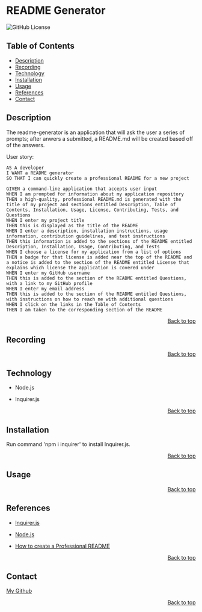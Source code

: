 <h1 id='title'> README Generator </h1>

![GitHub License](https://img.shields.io/badge/license-MIT-blue.svg)

<h2 id='contents'> Table of Contents</h2>

* [Description](#description)
* [Recording](#recording)
* [Technology](#technology)
* [Installation](#installation)
* [Usage](#usage)
* [References](#references)
* [Contact](#contact)

<h2 id='description'> Description</h2>

The readme-generator is an application that will ask the user a series of prompts; after anwers a submitted, a README.md will be created based off of the answers.

User story:

```
AS A developer
I WANT a README generator
SO THAT I can quickly create a professional README for a new project
```

```
GIVEN a command-line application that accepts user input
WHEN I am prompted for information about my application repository
THEN a high-quality, professional README.md is generated with the title of my project and sections entitled Description, Table of Contents, Installation, Usage, License, Contributing, Tests, and Questions
WHEN I enter my project title
THEN this is displayed as the title of the README
WHEN I enter a description, installation instructions, usage information, contribution guidelines, and test instructions
THEN this information is added to the sections of the README entitled Description, Installation, Usage, Contributing, and Tests
WHEN I choose a license for my application from a list of options
THEN a badge for that license is added near the top of the README and a notice is added to the section of the README entitled License that explains which license the application is covered under
WHEN I enter my GitHub username
THEN this is added to the section of the README entitled Questions, with a link to my GitHub profile
WHEN I enter my email address
THEN this is added to the section of the README entitled Questions, with instructions on how to reach me with additional questions
WHEN I click on the links in the Table of Contents
THEN I am taken to the corresponding section of the README
```

<p style='text-align: right;'><a href='#title'>Back to top</a></p>

<h2 id='recording'> Recording</h2>

<p style='text-align: right;'><a href='#title'>Back to top</a></p>

<h2 id='technology'> Technology</h2>

- Node.js

- Inquirer.js

<p style='text-align: right;'><a href='#title'>Back to top</a></p>

<h2 id='installation'> Installation</h2>

Run command 'npm i inquirer' to install Inquirer.js.

<p style='text-align: right;'><a href='#title'>Back to top</a></p>

<h2 id='usage'> Usage</h2>

<p style='text-align: right;'><a href='#title'>Back to top</a></p>

<h2 id='references'> References</h2>

- [Inquirer.js](https://www.npmjs.com/package/inquirer)

- [Node.js](https://nodejs.org/en/docs/)

- [How to create a Professional README](https://coding-boot-camp.github.io/full-stack/github/professional-readme-guide)


<p style='text-align: right;'><a href='#title'>Back to top</a></p>

<h2 id='contact'> Contact </h2>

[My Github](https://github.com/Caleeeb?tab=repositories)

<p style='text-align: right;'><a href='#title'>Back to top</a></p>













